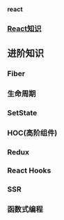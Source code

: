 #### react

### [React知识](https://juejin.im/post/5c92f499f265da612647b754)

## 进阶知识

### Fiber
### 生命周期
### SetState
### HOC(高阶组件)
### Redux
### React Hooks
### SSR 
### 函数式编程